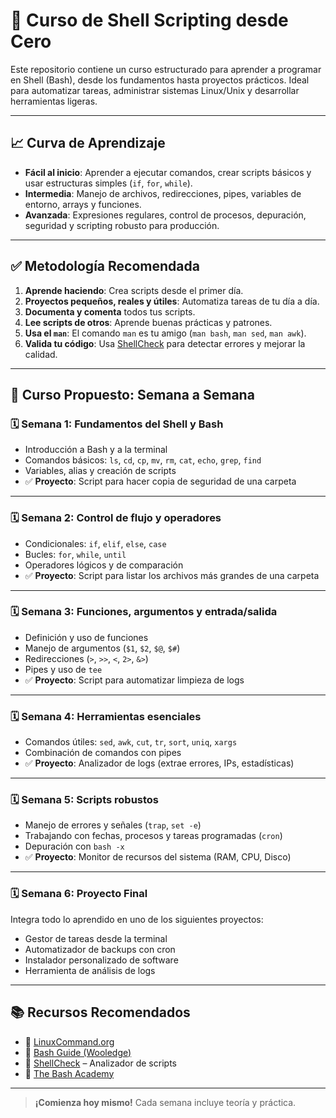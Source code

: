 
# 🐚 Curso de Shell Scripting desde Cero

Este repositorio contiene un curso estructurado para aprender a programar en Shell (Bash), desde los fundamentos hasta proyectos prácticos. Ideal para automatizar tareas, administrar sistemas Linux/Unix y desarrollar herramientas ligeras.

---

## 📈 Curva de Aprendizaje

- **Fácil al inicio**: Aprender a ejecutar comandos, crear scripts básicos y usar estructuras simples (`if`, `for`, `while`).
- **Intermedia**: Manejo de archivos, redirecciones, pipes, variables de entorno, arrays y funciones.
- **Avanzada**: Expresiones regulares, control de procesos, depuración, seguridad y scripting robusto para producción.

---

## ✅ Metodología Recomendada

1. **Aprende haciendo**: Crea scripts desde el primer día.
2. **Proyectos pequeños, reales y útiles**: Automatiza tareas de tu día a día.
3. **Documenta y comenta** todos tus scripts.
4. **Lee scripts de otros**: Aprende buenas prácticas y patrones.
5. **Usa el `man`**: El comando `man` es tu amigo (`man bash`, `man sed`, `man awk`).
6. **Valida tu código**: Usa [ShellCheck](https://www.shellcheck.net/) para detectar errores y mejorar la calidad.

---

## 🧭 Curso Propuesto: Semana a Semana

### 🗓 Semana 1: Fundamentos del Shell y Bash
- Introducción a Bash y a la terminal
- Comandos básicos: `ls`, `cd`, `cp`, `mv`, `rm`, `cat`, `echo`, `grep`, `find`
- Variables, alias y creación de scripts
- ✅ **Proyecto**: Script para hacer copia de seguridad de una carpeta

---

### 🗓 Semana 2: Control de flujo y operadores
- Condicionales: `if`, `elif`, `else`, `case`
- Bucles: `for`, `while`, `until`
- Operadores lógicos y de comparación
- ✅ **Proyecto**: Script para listar los archivos más grandes de una carpeta

---

### 🗓 Semana 3: Funciones, argumentos y entrada/salida
- Definición y uso de funciones
- Manejo de argumentos (`$1`, `$2`, `$@`, `$#`)
- Redirecciones (`>`, `>>`, `<`, `2>`, `&>`)
- Pipes y uso de `tee`
- ✅ **Proyecto**: Script para automatizar limpieza de logs

---

### 🗓 Semana 4: Herramientas esenciales
- Comandos útiles: `sed`, `awk`, `cut`, `tr`, `sort`, `uniq`, `xargs`
- Combinación de comandos con pipes
- ✅ **Proyecto**: Analizador de logs (extrae errores, IPs, estadísticas)

---

### 🗓 Semana 5: Scripts robustos
- Manejo de errores y señales (`trap`, `set -e`)
- Trabajando con fechas, procesos y tareas programadas (`cron`)
- Depuración con `bash -x`
- ✅ **Proyecto**: Monitor de recursos del sistema (RAM, CPU, Disco)

---

### 🗓 Semana 6: Proyecto Final
Integra todo lo aprendido en uno de los siguientes proyectos:

- Gestor de tareas desde la terminal
- Automatizador de backups con cron
- Instalador personalizado de software
- Herramienta de análisis de logs

---

## 📚 Recursos Recomendados

- 📘 [LinuxCommand.org](http://linuxcommand.org/)
- 📘 [Bash Guide (Wooledge)](https://mywiki.wooledge.org/BashGuide)
- 🧪 [ShellCheck](https://www.shellcheck.net/) – Analizador de scripts
- 📘 [The Bash Academy](http://guide.bash.academy/)

---

> **¡Comienza hoy mismo!** Cada semana incluye teoría y práctica. 



